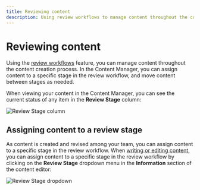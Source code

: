 ```yaml
---
title: Reviewing content
description: Using review workflows to manage content throughout the content creation process.
---
```


# Reviewing content <EnterpriseBadge /> <BetaBadge />

Using the [review workflows](/user-docs/settings/review-workflows) feature, you can manage content throughout the content creation process. In the Content Manager, you can assign content to a specific stage in the review workflow, and move content between stages as needed.

When viewing your content in the Content Manager, you can see the current status of any item in the **Review Stage** column:

![Review Stage column](/img/assets/content-manager/review-stage-column.png)

## Assigning content to a review stage

As content is created and revised among your team, you can assign content to a specific stage in the review workflow. When [writing or editing content](/user-docs/content-manager/writing-content), you can assign content to a specific stage in the review workflow by clicking on the **Review Stage** dropdown menu in the **Information** section of the content editor:

![Review Stage dropdown](/img/assets/content-manager/review-stage-dropdown.png)
